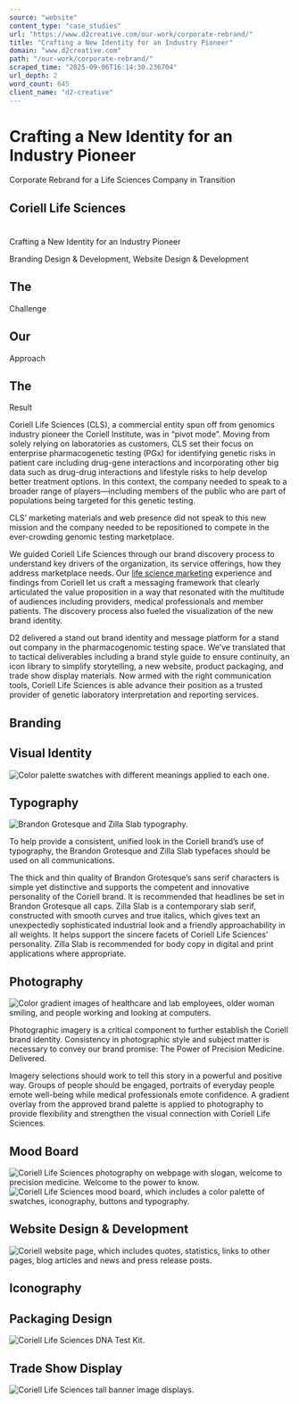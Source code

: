```yaml
---
source: "website"
content_type: "case_studies"
url: "https://www.d2creative.com/our-work/corporate-rebrand/"
title: "Crafting a New Identity for an Industry Pioneer"
domain: "www.d2creative.com"
path: "/our-work/corporate-rebrand/"
scraped_time: "2025-09-06T16:14:30.236704"
url_depth: 2
word_count: 645
client_name: "d2-creative"
---
```


# Crafting a New Identity for an Industry Pioneer

Corporate Rebrand for a Life Sciences Company in Transition

## Coriell Life Sciences

#

Crafting a New Identity for an Industry Pioneer

Branding Design & Development, Website Design & Development

## The
Challenge

## Our
Approach

## The
Result

Coriell Life Sciences (CLS), a commercial entity spun off from genomics industry pioneer the Coriell Institute, was in “pivot mode”. Moving from solely relying on laboratories as customers, CLS set their focus on enterprise pharmacogenetic testing (PGx) for identifying genetic risks in patient care including drug-gene interactions and incorporating other big data such as drug-drug interactions and lifestyle risks to help develop better treatment options. In this context, the company needed to speak to a broader range of players—including members of the public who are part of populations being targeted for this genetic testing.

CLS’ marketing materials and web presence did not speak to this new mission and the company needed to be repositioned to compete in the ever-crowding genomic testing marketplace.

We guided Coriell Life Sciences through our brand discovery process to understand key drivers of the organization, its service offerings, how they address marketplace needs. Our [life science marketing](https://www.d2lifesciences.com/) experience and findings from Coriell let us craft a messaging framework that clearly articulated the value proposition in a way that resonated with the multitude of audiences including providers, medical professionals and member patients. The discovery process also fueled the visualization of the new brand identity.

D2 delivered a stand out brand identity and message platform for a stand out company in the pharmacogenomic testing space. We’ve translated that to tactical deliverables including a brand style guide to ensure continuity, an icon library to simplify storytelling, a new website, product packaging, and trade show display materials. Now armed with the right communication tools, Coriell Life Sciences is able advance their position as a trusted provider of genetic laboratory interpretation and reporting services.

## Branding

## Visual Identity

![Color palette swatches with different meanings applied to each one.](https://www.d2creative.com/wp-content/uploads/2022/07/colors-mobile@2x.png)

## Typography

![Brandon Grotesque and Zilla Slab typography.](https://www.d2creative.com/wp-content/uploads/2022/07/zilla-slab-brandon-grotesque-mask@2x-1.png)

To help provide a consistent, unified look in the Coriell brand’s use of typography, the Brandon Grotesque and Zilla Slab typefaces should be used on all communications.

The thick and thin quality of Brandon Grotesque’s sans serif characters is simple yet distinctive and supports the competent and innovative personality of the Coriell brand. It is recommended that headlines be set in Brandon Grotesque all caps. Zilla Slab is a contemporary slab serif, constructed with smooth curves and true italics, which gives text an unexpectedly sophisticated industrial look and a friendly approachability in all weights. It helps support the sincere facets of Coriell Life Sciences’ personality. Zilla Slab is recommended for body copy in digital and print applications where appropriate.

## Photography

![Color gradient images of healthcare and lab employees, older woman smiling, and people working and looking at computers.](https://www.d2creative.com/wp-content/uploads/2022/07/coriell-photos-mobile@2x.png)

Photographic imagery is a critical component to further establish the Coriell brand identity. Consistency in photographic style and subject matter is necessary to convey our brand promise: The Power of Precision Medicine. Delivered.

Imagery selections should work to tell this story in a powerful and positive way. Groups of people should be engaged, portraits of everyday people emote well-being while medical professionals emote confidence. A gradient overlay from the approved brand palette is applied to photography to provide flexibility and strengthen the visual connection with Coriell Life Sciences.

## Mood Board

![Coriell Life Sciences photography on webpage with slogan, welcome to precision medicine. Welcome to the power to know.](https://www.d2creative.com/wp-content/uploads/2022/07/coriell-mobile-moodboard-1@2x.png) ![Coriell Life Sciences mood board, which includes a color palette of swatches, iconography, buttons and typography.](https://www.d2creative.com/wp-content/uploads/2022/07/coriell-mobile-moodboard-2@2x.png)

## Website Design & Development

![Coriell website page, which includes quotes, statistics, links to other pages, blog articles and news and press release posts.](https://www.d2creative.com/wp-content/uploads/2022/07/coriell-mobile-website@2x.png)

## Iconography

## Packaging Design

![Coriell Life Sciences DNA Test Kit.](https://www.d2creative.com/wp-content/uploads/2022/07/coriell-mobile-packaging@2x.png)

## Trade Show Display

![Coriell Life Sciences tall banner image displays.](https://www.d2creative.com/wp-content/uploads/2022/07/coriell-mobile-signage@2x.png)